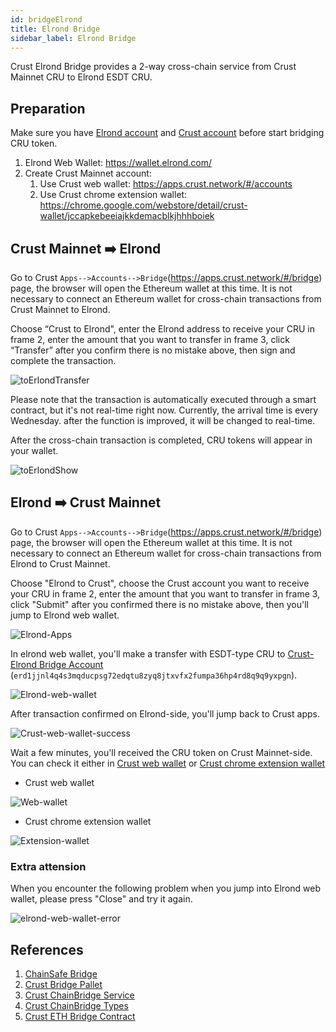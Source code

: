 ```yaml
---
id: bridgeElrond
title: Elrond Bridge
sidebar_label: Elrond Bridge
---
```


Crust Elrond Bridge provides a 2-way cross-chain service from Crust Mainnet CRU to Elrond ESDT CRU.

## Preparation

Make sure you have [Elrond account](https://wallet.elrond.com/) and [Crust account](https://wiki.crust.network/docs/en/crustAccount) before start bridging CRU token.

1. Elrond Web Wallet: https://wallet.elrond.com/
2. Create Crust Mainnet account:
   1. Use Crust web wallet: https://apps.crust.network/#/accounts
   2. Use Crust chrome extension wallet: https://chrome.google.com/webstore/detail/crust-wallet/jccapkebeeiajkkdemacblkjhhhboiek

## Crust Mainnet ➡️ Elrond

Go to Crust `Apps-->Accounts-->Bridge`(https://apps.crust.network/#/bridge) page, the browser will open the Ethereum wallet at this time. It is not necessary to connect an Ethereum wallet for cross-chain transactions from Crust Mainnet to Elrond.

Choose “Crust to Elrond", enter the Elrond address to receive your CRU in frame 2, enter the amount that you want to transfer in frame 3, click “Transfer” after you confirm there is no mistake above, then sign and complete the transaction.

![toErlondTransfer](assets/general/toElrondTransfer.png)

Please note that the transaction is automatically executed through a smart contract, but it's not real-time right now. Currently, the arrival time is every Wednesday. after the function is improved, it will be changed to real-time.

After the cross-chain transaction is completed, CRU tokens will appear in your wallet.

![toErlondShow](assets/general/toElrondShow.png)

## Elrond ➡️ Crust Mainnet

Go to Crust `Apps-->Accounts-->Bridge`(https://apps.crust.network/#/bridge) page, the browser will open the Ethereum wallet at this time. It is not necessary to connect an Ethereum wallet for cross-chain transactions from Elrond to Crust Mainnet.

Choose "Elrond to Crust", choose the Crust account you want to receive your CRU in frame 2, enter the amount that you want to transfer in frame 3, click "Submit" after you confirmed there is no mistake above, then you'll jump to Elrond web wallet.

![Elrond-Apps](assets/bridge/elrond-bridge-apps.png)

In elrond web wallet, you'll make a transfer with ESDT-type CRU to [Crust-Elrond Bridge Account](https://explorer.elrond.com/accounts/erd1jjnl4q4s3mqducpsg72edqtu8zyq8jtxvfx2fumpa36hp4rd8q9q9yxpgn) (`erd1jjnl4q4s3mqducpsg72edqtu8zyq8jtxvfx2fumpa36hp4rd8q9q9yxpgn`).

![Elrond-web-wallet](assets/bridge/elrond-web-wallet.png)

After transaction confirmed on Elrond-side, you'll jump back to Crust apps.

![Crust-web-wallet-success](assets/bridge/crust-web-wallet-success.png)

Wait a few minutes, you'll received the CRU token on Crust Mainnet-side. You can check it either in [Crust web wallet](https://apps.crust.network/?rpc=wss%3A%2F%2Fcrust.api.onfinality.io%2Fpublic-ws#/accounts) or [Crust chrome extension wallet](https://chrome.google.com/webstore/detail/crust-wallet/jccapkebeeiajkkdemacblkjhhhboiek)

- Crust web wallet

![Web-wallet](assets/bridge/crust-web-wallet.png)

- Crust chrome extension wallet

![Extension-wallet](assets/bridge/crust-extension-wallet.png)

### Extra attension

When you encounter the following problem when you jump into Elrond web wallet, please press "Close" and try it again.

![elrond-web-wallet-error](assets/bridge/elrond-web-wallet-error.png)

## References

1. [ChainSafe Bridge](https://github.com/ChainSafe/ChainBridge)
2. [Crust Bridge Pallet](https://github.com/crustio/crust/tree/mainnet/cstrml/bridge)
3. [Crust ChainBridge Service](https://github.com/crustio/ChainBridge)
4. [Crust ChainBridge Types](https://github.com/crustio/chainbridge-substrate-events)
5. [Crust ETH Bridge Contract](https://github.com/crustio/chainbridge-solidity)
